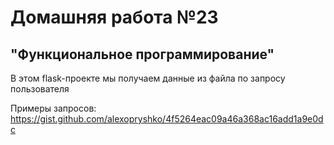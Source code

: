 # Домашняя работа №23

## "Функциональное программирование"

В этом flask-проекте мы получаем данные из файла по запросу пользователя

Примеры запросов: https://gist.github.com/alexopryshko/4f5264eac09a46a368ac16add1a9e0dc


